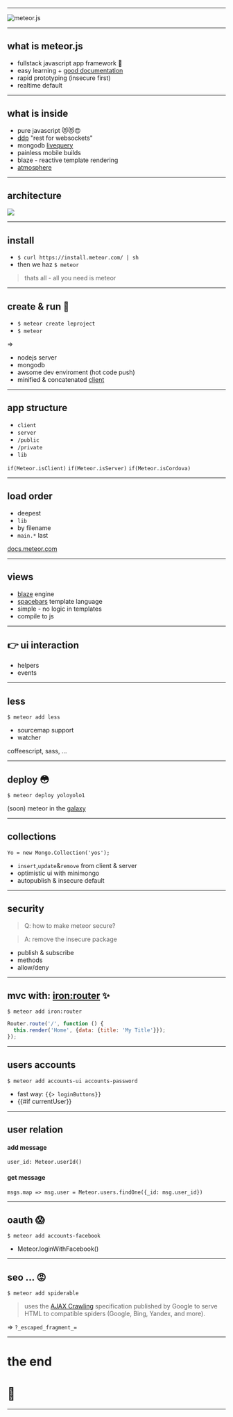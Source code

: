 
***

![meteor.js](assets/meteor.jpg)

***

## what is meteor.js

- fullstack javascript app framework 💪
- easy learning + [good documentation](https://www.meteor.com/install)
- rapid prototyping (insecure first)
- realtime default

***



## what is inside

- pure javascript 😻😻😍
- [ddp](https://www.meteor.com/ddp) "rest for websockets"
- mongodb [livequery](https://www.meteor.com/livequery)
- painless mobile builds
- blaze - reactive template rendering
- [atmosphere](http://atmospherejs.com)

***

## architecture

![](assets/meteor-platform.png)

***

## install

- ```$ curl https://install.meteor.com/ | sh```
- then we haz `$ meteor`

> thats all - all you need is meteor

***

## create & run 🏃

- `$ meteor create leproject`
- `$ meteor`

=>

- nodejs server
- mongodb
- awsome dev enviroment (hot code push)
- minified & concatenated [client](http://localhost:3000)

***

## app structure

- `client`
- `server`
- `/public`
- `/private`
- `lib`

`if(Meteor.isClient)` `if(Meteor.isServer)` `if(Meteor.isCordova)`

***

## load order

- deepest
- `lib`
- by filename
- `main.*` last

[docs.meteor.com](http://docs.meteor.com/#/full/structuringyourapp)

***

## views

- [blaze](https://www.meteor.com/blaze) engine
- [spacebars](https://atmospherejs.com/meteor/spacebars) template language
- simple - no logic in templates
- compile to js

***

## 👉 ui interaction
- helpers
- events

***

## less

`$ meteor add less`

- sourcemap support
- watcher

coffeescript, sass, ...

***

## deploy 😳

`$ meteor deploy yoloyolo1`

(soon) meteor in the [galaxy](http://techcrunch.com/2015/05/19/meteor-raises-20m-to-build-the-one-javascript-stack-to-rule-them-all/#.ii0ymm:uQ6F)

***

## collections

`Yo = new Mongo.Collection('yos');`

- `insert`,`update`&`remove` from client & server
- optimistic ui with minimongo
- autopublish & insecure default

***

## security

> Q: how to make meteor secure?

> A: remove the insecure package

- publish & subscribe
- methods
- allow/deny

***

## mvc with:  [iron:router](https://github.com/iron-meteor/iron-router) ✨

`$ meteor add iron:router`

```js
Router.route('/', function () {
  this.render('Home', {data: {title: 'My Title'}});
});
```

***

## users accounts

`$ meteor add accounts-ui accounts-password`

- fast way: `{{> loginButtons}}`
- {{#if currentUser}}


***

## user relation

#### add message

`user_id: Meteor.userId()`

#### get message

`msgs.map => msg.user = Meteor.users.findOne({_id: msg.user_id})`

***

## oauth 😱

`$ meteor add accounts-facebook`

- Meteor.loginWithFacebook()

***

## seo ... 😡

`$ meteor add spiderable`
> uses the [AJAX Crawling](https://developers.google.com/webmasters/ajax-crawling/docs/learn-more) specification published by Google to serve HTML to compatible spiders (Google, Bing, Yandex, and more).

=> `?_escaped_fragment_=`

***

# the end

# 🚬

***
